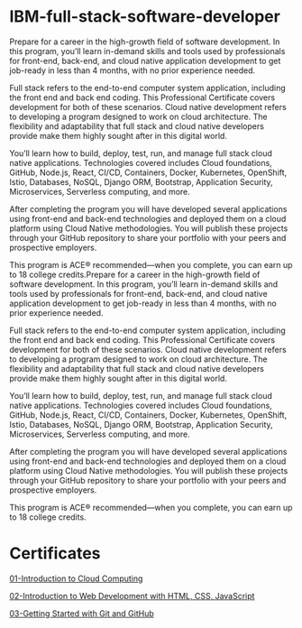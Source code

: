 # IBM-full-stack-software-developer

Prepare for a career in the high-growth field of software development. In this program, you’ll learn in-demand skills and tools used by professionals for front-end, back-end, and cloud native application development to get job-ready in less than 4 months, with no prior experience needed.

Full stack refers to the end-to-end computer system application, including the front end and back end coding. This Professional Certificate covers development for both of these scenarios. Cloud native development refers to developing a program designed to work on cloud architecture. The flexibility and adaptability that full stack and cloud native developers provide make them highly sought after in this digital world.

You’ll learn how to build, deploy, test, run, and manage full stack cloud native applications. Technologies covered includes Cloud foundations, GitHub, Node.js, React, CI/CD, Containers, Docker, Kubernetes, OpenShift, Istio, Databases, NoSQL, Django ORM, Bootstrap, Application Security, Microservices, Serverless computing, and more.

After completing the program you will have developed several applications using front-end and back-end technologies and deployed them on a cloud platform using Cloud Native methodologies. You will publish these projects through your GitHub repository to share your portfolio with your peers and prospective employers.

This program is ACE® recommended—when you complete, you can earn up to 18 college credits.Prepare for a career in the high-growth field of software development. In this program, you’ll learn in-demand skills and tools used by professionals for front-end, back-end, and cloud native application development to get job-ready in less than 4 months, with no prior experience needed.

Full stack refers to the end-to-end computer system application, including the front end and back end coding. This Professional Certificate covers development for both of these scenarios. Cloud native development refers to developing a program designed to work on cloud architecture. The flexibility and adaptability that full stack and cloud native developers provide make them highly sought after in this digital world.

You’ll learn how to build, deploy, test, run, and manage full stack cloud native applications. Technologies covered includes Cloud foundations, GitHub, Node.js, React, CI/CD, Containers, Docker, Kubernetes, OpenShift, Istio, Databases, NoSQL, Django ORM, Bootstrap, Application Security, Microservices, Serverless computing, and more.

After completing the program you will have developed several applications using front-end and back-end technologies and deployed them on a cloud platform using Cloud Native methodologies. You will publish these projects through your GitHub repository to share your portfolio with your peers and prospective employers.

This program is ACE® recommended—when you complete, you can earn up to 18 college credits.

# Certificates

[01-Introduction to Cloud Computing](https://coursera.org/share/8f69700f71b8798e0f21ccba220069fb)

[02-Introduction to Web Development with HTML, CSS, JavaScript](https://coursera.org/share/20492cac6fc0dab8c96fa15c44044f87)

[03-Getting Started with Git and GitHub](https://coursera.org/share/04199c3db7909895a15239aa5eb618e0)
